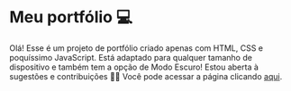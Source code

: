 # Meu portfólio 💻
Olá! Esse é um projeto de portfólio criado apenas com HTML, CSS e poquíssimo JavaScript. Está adaptado para qualquer tamanho de dispositivo e também tem a opção de Modo Escuro! Estou aberta à sugestões e contribuições 👩‍💻
Você pode acessar a página clicando [aqui](https://jessica-f-salazar.github.io/myportfolio/).
